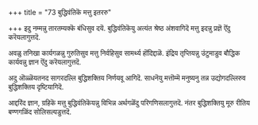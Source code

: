 +++
title = "73 बुद्धिवंतिकॆ मत्तु इतररु"

+++
इदु नम्मन्नु तारतम्यक्कॆ बंधिसुव दयॆ. बुद्धिवंतिकॆयु अत्यंत श्रेष्ठ अंशवागिदॆ मत्तु इदन्नु प्रज्ञॆ ऎंदु करॆयलागुत्तदॆ.

अवळु तनिखा कार्यगळन्नु गुरुतिसुव मत्तु निर्वहिसुव सामर्थ्य हॊंदिद्दाळॆ. इंद्रिय तृप्तियन्नु उंटुमाडुव बौद्धिक कार्यवन्नु ज्ञान ऎंदु करॆयलागुत्तदॆ.

अदु ऒळ्ळॆयतनद सागरदल्लि बुद्धिशक्तिय निर्णयवू आगिदॆ. साधनॆयु मत्तॊम्मॆ मनुष्यनु तन्न उद्योगदल्लिरुव बुद्धिशक्तिय दृष्टियागिदॆ.

आद्दरिंद ज्ञान, ग्रहिकॆ मत्तु बुद्धिवंतिकॆयन्नु विभिन्न अर्थगळॆंदु परिगणिसलागुत्तदॆ. नंतर बुद्धिशक्तियु मूरु रीतिय बण्णगळिंद सोलिसल्पडुत्तदॆ.

